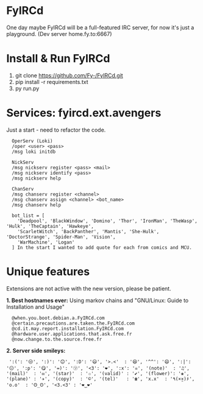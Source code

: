 FyIRCd
======

One day maybe FyIRCd will be a full-featured IRC server, for now it's just a playground. (Dev server home.fy.to:6667)

# Install & Run FyIRCd
1. git clone https://github.com/Fy-/FyIRCd.git
2. pip install -r requirements.txt
3. py run.py

# Services: fyircd.ext.avengers
Just a start - need to refactor the code.
```
  OperServ (Loki)
  /oper <user> <pass>
  /msg loki initdb
  
  NickServ
  /msg nickserv register <pass> <mail>
  /msg nickserv identify <pass>
  /msg nickserv help
  
  ChanServ
  /msg chanserv register <channel>
  /msg chanserv assign <channel> <bot_name>
  /msg chanserv help
  
  bot_list = [
    'Deadpool', 'BlackWindow', 'Domino', 'Thor', 'IronMan', 'TheWasp', 'Hulk', 'TheCaptain', 'Hawkeye',
    'ScarletWitch', 'BackPanther', 'Mantis', 'She-Hulk', 'DoctorStrange', 'Spider-Man', 'Vision',
    'WarMachine', 'Logan'
  ] In the start I wanted to add quote for each from comics and MCU.
```

# Unique features
Extensions are not active with the new version, please be patient.

__1. Best hostnames ever:__ Using markov chains and "GNU/Linux: Guide to Installation and Usage"
```
  @when.you.boot.debian.a.FyIRCd.com
  @certain.precautions.are.taken.the.FyIRCd.com
  @cd.it.may.report.installation.FyIRCd.com
  @hardware.user.applications.that.ask.free.fr
  @now.change.to.the.source.free.fr
```
__2. Server side smileys:__
```
 ':(': '😒', ':)': '😊', ':D': '😃', '>.<'  : '😆', '^^': '😄', ':|': '😐', ':p': '😋', '=)': '㋡', '<3': '❤', ':x': '☠', '(note)'  : '♫', '(mail)'  : '✉', '(star)'  : '✩', '(valid)' : '✔', '(flower)': '❀', '(plane)' : '✈', '(copy)'  : '©', '(tel)'   : '☎', 'x.x'  : '٩(×̯×)۶', 'o.o'  : 'Ꙩ_Ꙩ', '<3.<3' : '❤‿❤'
```


